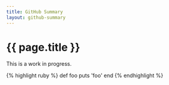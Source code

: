 ```yaml
---
title: GitHub Summary
layout: github-summary
---
```


{{ page.title }}
================

This is a work in progress.

{% highlight ruby %}
def foo
  puts 'foo'
end
{% endhighlight %}
